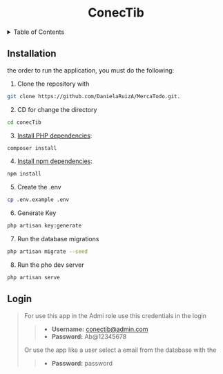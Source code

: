 <div align="center">

# ConecTib

</div>

<details>
  <summary>Table of Contents</summary>
  <ol>
    <li><a href="#installation">Installation</a></li>
    <li><a href="#Login">Login</a></li>
  </ol>
</details>




## Installation

the order to run the application, you must do the following:

1. Clone the repository with 

```sh
git clone https://github.com/DanielaRuizA/MercaTodo.git.
```

2. CD for change the directory 

```sh
cd conecTib
```

3. [Install PHP dependencies](https://getcomposer.org/doc/01-basic-usage.md):

```sh
composer install
```

4. [Install npm dependencies](https://docs.npmjs.com/cli/v8/commands/npm-install):

```sh
npm install
```

5. Create the .env

```sh
cp .env.example .env
```

6. Generate Key 

```sh
php artisan key:generate
```

7. Run the database migrations 

```sh
php artisan migrate --seed
```

8. Run the pho dev server

```sh
php artisan serve
```

## Login
> For use this app in the Admi role use this credentials in the login
>
>>- **Username:** conectib@admin.com
>>- **Password:** Ab@12345678
>
> Or use the app like a user select a email from the database with the 
>>- **Password:** password



